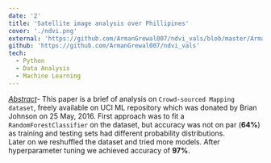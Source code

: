 ```yaml
---
date: '2'
title: 'Satellite image analysis over Phillipines'
cover: './ndvi.png'
external: 'https://github.com/ArmanGrewal007/ndvi_vals/blob/master/ArmanSinghGrewal_12017712.pdf'
github: 'https://github.com/ArmanGrewal007/ndvi_vals'
tech:
  - Python 
  - Data Analysis
  - Machine Learning
---
```


<u>_Abstract_</u>- This paper is a brief of analysis on `Crowd-sourced Mapping dataset`, freely available on UCI ML repository which was donated by Brian Johnson on 25 May, 2016. First approach was to fit a `RandomForestClassifier` on the dataset, but accuracy was not on par (**64%**) as training and testing sets had different probability distributions. 
<br>
Later on we reshuffled the dataset and tried more models. After hyperparameter tuning we achieved accuracy of **97%**.